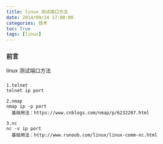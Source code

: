 ```yaml
---
title: linux 测试端口方法
date: 2014/09/24 17:00:00
categories: 技术
toc: True
tags: [linux]
---
```



### 前言
linux 测试端口方法

### 
```shell
1.telnet
telnet ip port

2.nmap 
nmap ip -p port
  基础用法：https://www.cnblogs.com/nmap/p/6232207.html 

3.nc
nc -v ip port
  基础用法：http://www.runoob.com/linux/linux-comm-nc.html
```
